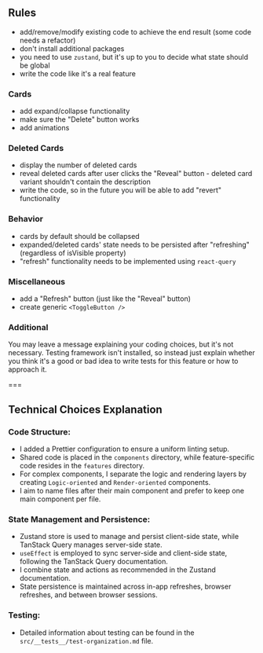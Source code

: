 ## Rules

-   add/remove/modify existing code to achieve the end result (some code needs a refactor)
-   don't install additional packages
-   you need to use `zustand`, but it's up to you to decide what state should be global
-   write the code like it's a real feature

### Cards

-   add expand/collapse functionality
-   make sure the "Delete" button works
-   add animations

### Deleted Cards

-   display the number of deleted cards
-   reveal deleted cards after user clicks the "Reveal" button - deleted card variant shouldn't contain the description
-   write the code, so in the future you will be able to add "revert" functionality

### Behavior

-   cards by default should be collapsed
-   expanded/deleted cards' state needs to be persisted after "refreshing" (regardless of isVisible property)
-   "refresh" functionality needs to be implemented using `react-query`

### Miscellaneous

-   add a "Refresh" button (just like the "Reveal" button)
-   create generic `<ToggleButton />`

### Additional

You may leave a message explaining your coding choices, but it's not necessary.
Testing framework isn't installed, so instead just explain whether you think it's a good or bad idea to write tests for this feature or how to approach it.

===

## Technical Choices Explanation

### Code Structure:

-   I added a Prettier configuration to ensure a uniform linting setup.
-   Shared code is placed in the `components` directory, while feature-specific code resides in the `features` directory.
-   For complex components, I separate the logic and rendering layers by creating `Logic-oriented` and `Render-oriented` components.
-   I aim to name files after their main component and prefer to keep one main component per file.

### State Management and Persistence:

-   Zustand store is used to manage and persist client-side state, while TanStack Query manages server-side state.
-   `useEffect` is employed to sync server-side and client-side state, following the TanStack Query documentation.
-   I combine state and actions as recommended in the Zustand documentation.
-   State persistence is maintained across in-app refreshes, browser refreshes, and between browser sessions.

### Testing:

-   Detailed information about testing can be found in the `src/__tests__/test-organization.md` file.
